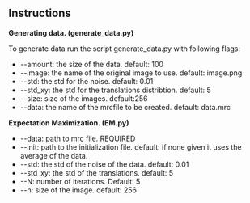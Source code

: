 ## Instructions 

**Generating data. (generate_data.py)**

To generate data run the script generate_data.py with following flags:

- --amount: the size of the data. default: 100
- --image: the name of the original image to use. default: image.png
- --std: the std for the noise. default: 0.01
- --std_xy: the std for the translations distribtion. default: 5 
- --size: size of the images. default:256
- --data: the name of the mrcfile to be created. default: data.mrc

**Expectation Maximization. (EM.py)** 

- --data: path to mrc file. REQUIRED 
- --init: path to the initialization file. default: if none given it uses the average of the data.
- --std: the std of the noise of the data. default: 0.01
- --std_xy: the std of the translations. default: 5
- --N: number of iterations. Default: 5
- --n: size of the image. default: 256
